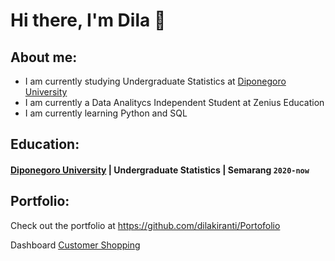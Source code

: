 # Hi there, I'm Dila 👋
## About me:
- I am currently studying Undergraduate Statistics at [Diponegoro University](https://www.undip.ac.id)
- I am currently a Data Analitycs Independent Student at Zenius Education  
- I am currently learning Python and SQL

## Education:
#### [Diponegoro University](https://www.undip.ac.id) | Undergraduate Statistics | Semarang `2020-now`

## Portfolio:
Check out the portfolio at https://github.com/dilakiranti/Portofolio

[webdev]: https://github.com/dilakiranti/Portofolio_DA
Dashboard [Customer Shopping](https://lookerstudio.google.com/reporting/34e1e933-88ed-49bb-9ed9-7243a6957755)
